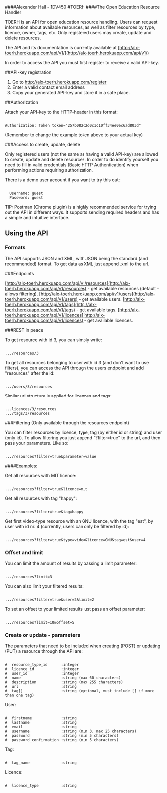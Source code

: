 ####Alexander Hall - 1DV450
#TOERH
####The Open Education Resource Handler

TOERH is an API for open education resource handling. Users can request information about available resources, as well as filter resources by type, licence, owner, tags, etc. Only registered users may create, update and delete resources.

The API and its documentation is currently available at [http://alx-toerh.herokuapp.com/api/v1/](http://alx-toerh.herokuapp.com/api/v1/)

In order to access the API you must first register to receive a valid API-key.

##API-key registration

1. Go to http://alx-toerh.herokuapp.com/register
2. Enter a valid contact email address.
3. Copy your generated API-key and store it in a safe place.

##Authorization

Attach your API-key to the HTTP-header in this format:

```

Authorization: Token token="257b082c2d0c1c10ff34ee0ec6ad803d"

```

(Remember to change the example token above to your actual key)

###Access to create, update, delete

Only registered users (not the same as having a valid API-key) are allowed to create, update and delete resources. In order to do identify yourself you need to fill in valid credentials (Basic HTTP Authentication) when performing actions requiring authorization.

There is a demo user account if you want to try this out:

```

  Username: guest
  Password: guest

```

TIP: Postman (Chrome plugin) is a highly recommended service for trying out the API in different ways. It supports sending required headers and has a simple and intuitive interface.

## Using the API

### Formats
The API supports JSON and XML, with JSON being the standard (and recommended) format. To get data as XML just append .xml to the url.

###Endpoints

[http://alx-toerh.herokuapp.com/api/v1/resources](http://alx-toerh.herokuapp.com/api/v1/resources) - get available resources (default - allows filtering).
[http://alx-toerh.herokuapp.com/api/v1/users](http://alx-toerh.herokuapp.com/api/v1/users) - get available users.
[http://alx-toerh.herokuapp.com/api/v1/tags](http://alx-toerh.herokuapp.com/api/v1/tags) - get available tags.
[http://alx-toerh.herokuapp.com/api/v1/licences](http://alx-toerh.herokuapp.com/api/v1/licences) - get available licences.

###REST in peace

To get resource with id 3, you can simply write:

```

.../resources/3

```

To get all resources belonging to user with id 3 (and don't want to use filters), you can access the API through the users endpoint and add "resources" after the id:

```

.../users/3/resources

```


Similar url structure is applied for licences and tags:

```

...licences/3/resources
.../tags/3/resources

```

###Filtering
(Only available through the resources endpoint)

You can filter resources by licence, type, tag (by either id or string) and user (only id). To allow filtering you just append "?filter=true" to the url, and then pass your parameters. Like so:

```

.../resources?filter=true&parameter=value

```


####Examples:

Get all resources with MIT licence:

```

.../resources?filter=true&licence=mit

```


Get all resources with tag "happy":

```

.../resources?filter=true&tag=happy

```


Get first video-type resource with an GNU licence, with the tag "est", by user with id nr. 4 (currently, users can only be filtered by id):

```

.../resources?filter=true&type=video&licence=GNU&tag=est&user=4

```


### Offset and limit

You can limit the amount of results by passing a limit parameter:

```

.../resources?limit=3

```


You can also limit your filtered results:

```

.../resources?filter=true&user=2&limit=2

```


To set an offset to your limited results just pass an offset parameter:

```

.../resources?limit=10&offset=5

```


### Create or update - parameters

The parameters that need to be included when creating (POST) or updating (PUT) a resource through the API are:

```

#  resource_type_id      :integer
#  licence_id            :integer
#  user_id               :integer
#  name                  :string (max 60 characters)
#  description           :string (max 255 characters)
#  url                   :string
#  tag[]                 :string (optional, must include [] if more than one tag)

```

User:

```

#  firstname             :string
#  lastname              :string
#  email                 :string
#  username              :string (min 3, max 25 characters)
#  password              :string (min 5 characters)
#  password_confirmation :string (min 5 characters)

```

Tag:

```

#  tag_name              :string

```

Licence:

```

#  licence_type          :string

```
